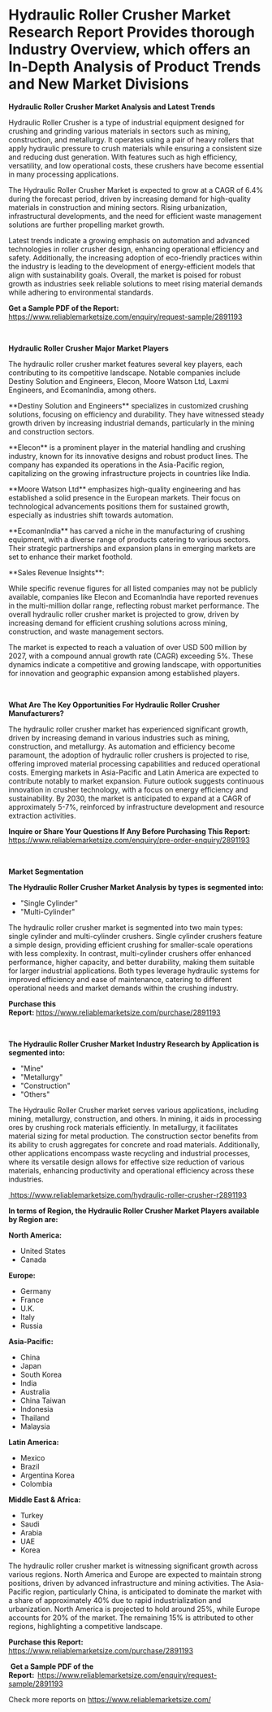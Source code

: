 <p><h1>Hydraulic Roller Crusher Market Research Report Provides thorough Industry Overview, which offers an In-Depth Analysis of Product Trends and New Market Divisions</h1></p><p><strong>Hydraulic Roller Crusher Market Analysis and Latest Trends</strong></p>
<p><p>Hydraulic Roller Crusher is a type of industrial equipment designed for crushing and grinding various materials in sectors such as mining, construction, and metallurgy. It operates using a pair of heavy rollers that apply hydraulic pressure to crush materials while ensuring a consistent size and reducing dust generation. With features such as high efficiency, versatility, and low operational costs, these crushers have become essential in many processing applications.</p><p>The Hydraulic Roller Crusher Market is expected to grow at a CAGR of 6.4% during the forecast period, driven by increasing demand for high-quality materials in construction and mining sectors. Rising urbanization, infrastructural developments, and the need for efficient waste management solutions are further propelling market growth. </p><p>Latest trends indicate a growing emphasis on automation and advanced technologies in roller crusher design, enhancing operational efficiency and safety. Additionally, the increasing adoption of eco-friendly practices within the industry is leading to the development of energy-efficient models that align with sustainability goals. Overall, the market is poised for robust growth as industries seek reliable solutions to meet rising material demands while adhering to environmental standards.</p></p>
<p><strong>Get a Sample PDF of the Report:&nbsp;</strong> <a href="https://www.reliablemarketsize.com/enquiry/request-sample/2891193?utm_campaign=3217&utm_medium=2&utm_source=Github&utm_content=ia&utm_term=14032025&utm_id=hydraulic-roller-crusher">https://www.reliablemarketsize.com/enquiry/request-sample/2891193</a></p>
<p>&nbsp;</p>
<p><strong>Hydraulic Roller Crusher Major Market Players</strong></p>
<p><p>The hydraulic roller crusher market features several key players, each contributing to its competitive landscape. Notable companies include Destiny Solution and Engineers, Elecon, Moore Watson Ltd, Laxmi Engineers, and EcomanIndia, among others.</p><p>**Destiny Solution and Engineers** specializes in customized crushing solutions, focusing on efficiency and durability. They have witnessed steady growth driven by increasing industrial demands, particularly in the mining and construction sectors.</p><p>**Elecon** is a prominent player in the material handling and crushing industry, known for its innovative designs and robust product lines. The company has expanded its operations in the Asia-Pacific region, capitalizing on the growing infrastructure projects in countries like India.</p><p>**Moore Watson Ltd** emphasizes high-quality engineering and has established a solid presence in the European markets. Their focus on technological advancements positions them for sustained growth, especially as industries shift towards automation.</p><p>**EcomanIndia** has carved a niche in the manufacturing of crushing equipment, with a diverse range of products catering to various sectors. Their strategic partnerships and expansion plans in emerging markets are set to enhance their market foothold.</p><p>**Sales Revenue Insights**: </p><p>While specific revenue figures for all listed companies may not be publicly available, companies like Elecon and EcomanIndia have reported revenues in the multi-million dollar range, reflecting robust market performance. The overall hydraulic roller crusher market is projected to grow, driven by increasing demand for efficient crushing solutions across mining, construction, and waste management sectors.</p><p>The market is expected to reach a valuation of over USD 500 million by 2027, with a compound annual growth rate (CAGR) exceeding 5%. These dynamics indicate a competitive and growing landscape, with opportunities for innovation and geographic expansion among established players.</p></p>
<p>&nbsp;</p>
<p><strong>What Are The Key Opportunities For Hydraulic Roller Crusher Manufacturers?</strong></p>
<p><p>The hydraulic roller crusher market has experienced significant growth, driven by increasing demand in various industries such as mining, construction, and metallurgy. As automation and efficiency become paramount, the adoption of hydraulic roller crushers is projected to rise, offering improved material processing capabilities and reduced operational costs. Emerging markets in Asia-Pacific and Latin America are expected to contribute notably to market expansion. Future outlook suggests continuous innovation in crusher technology, with a focus on energy efficiency and sustainability. By 2030, the market is anticipated to expand at a CAGR of approximately 5-7%, reinforced by infrastructure development and resource extraction activities.</p></p>
<p><strong>Inquire or Share Your Questions If Any Before Purchasing This Report:</strong> <a href="https://www.reliablemarketsize.com/enquiry/pre-order-enquiry/2891193?utm_campaign=3217&utm_medium=2&utm_source=Github&utm_content=ia&utm_term=14032025&utm_id=hydraulic-roller-crusher">https://www.reliablemarketsize.com/enquiry/pre-order-enquiry/2891193</a></p>
<p>&nbsp;</p>
<p><strong>Market Segmentation</strong></p>
<p><strong>The Hydraulic Roller Crusher Market Analysis by types is segmented into:</strong></p>
<p><ul><li>"Single Cylinder"</li><li>"Multi-Cylinder"</li></ul></p>
<p><p>The hydraulic roller crusher market is segmented into two main types: single cylinder and multi-cylinder crushers. Single cylinder crushers feature a simple design, providing efficient crushing for smaller-scale operations with less complexity. In contrast, multi-cylinder crushers offer enhanced performance, higher capacity, and better durability, making them suitable for larger industrial applications. Both types leverage hydraulic systems for improved efficiency and ease of maintenance, catering to different operational needs and market demands within the crushing industry.</p></p>
<p><strong>Purchase this Report:&nbsp;</strong><a href="https://www.reliablemarketsize.com/purchase/2891193?utm_campaign=3217&utm_medium=2&utm_source=Github&utm_content=ia&utm_term=14032025&utm_id=hydraulic-roller-crusher">https://www.reliablemarketsize.com/purchase/2891193</a></p>
<p>&nbsp;</p>
<p><strong>The Hydraulic Roller Crusher Market Industry Research by Application is segmented into:</strong></p>
<p><ul><li>"Mine"</li><li>"Metallurgy"</li><li>"Construction"</li><li>"Others"</li></ul></p>
<p><p>The Hydraulic Roller Crusher market serves various applications, including mining, metallurgy, construction, and others. In mining, it aids in processing ores by crushing rock materials efficiently. In metallurgy, it facilitates material sizing for metal production. The construction sector benefits from its ability to crush aggregates for concrete and road materials. Additionally, other applications encompass waste recycling and industrial processes, where its versatile design allows for effective size reduction of various materials, enhancing productivity and operational efficiency across these industries.</p></p>
<p><a href="https://www.reliablemarketsize.com/hydraulic-roller-crusher-r2891193?utm_campaign=3217&utm_medium=2&utm_source=Github&utm_content=ia&utm_term=14032025&utm_id=hydraulic-roller-crusher">&nbsp;https://www.reliablemarketsize.com/hydraulic-roller-crusher-r2891193</a></p>
<p><strong>In terms of Region, the Hydraulic Roller Crusher Market Players available by Region are:</strong></p>
<p>
    <p> <strong> North America: </strong>
        <ul>
            <li>United States</li>
            <li>Canada</li>
        </ul>
        </p> 
    <p> <strong> Europe: </strong>
        <ul>
            <li>Germany</li>
            <li>France</li>
            <li>U.K.</li>
            <li>Italy</li>
            <li>Russia</li>
        </ul>
        </p> 
    <p> <strong> Asia-Pacific: </strong>
        <ul>
            <li>China</li>
            <li>Japan</li>
            <li>South Korea</li>
            <li>India</li>
            <li>Australia</li>
            <li>China Taiwan</li>
            <li>Indonesia</li>
            <li>Thailand</li>
            <li>Malaysia</li>
        </ul>
        </p> 
    <p> <strong> Latin America: </strong>
        <ul>
            <li>Mexico</li>
            <li>Brazil</li>
            <li>Argentina Korea</li>
            <li>Colombia</li>
        </ul>
        </p> 
    <p> <strong> Middle East & Africa: </strong>
        <ul>
            <li>Turkey</li>
            <li>Saudi</li>
            <li>Arabia</li>
            <li>UAE</li>
            <li>Korea</li>
        </ul>
    </p>
    </p>
<p><p>The hydraulic roller crusher market is witnessing significant growth across various regions. North America and Europe are expected to maintain strong positions, driven by advanced infrastructure and mining activities. The Asia-Pacific region, particularly China, is anticipated to dominate the market with a share of approximately 40% due to rapid industrialization and urbanization. North America is projected to hold around 25%, while Europe accounts for 20% of the market. The remaining 15% is attributed to other regions, highlighting a competitive landscape.</p></p>
<p><strong>Purchase this Report: </strong><a href="https://www.reliablemarketsize.com/purchase/2891193?utm_campaign=3217&utm_medium=2&utm_source=Github&utm_content=ia&utm_term=14032025&utm_id=hydraulic-roller-crusher">https://www.reliablemarketsize.com/purchase/2891193</a></p>
<p>&nbsp;<strong>Get a Sample PDF of the Report:&nbsp;&nbsp;</strong><a href="https://www.reliablemarketsize.com/enquiry/request-sample/2891193?utm_campaign=3217&utm_medium=2&utm_source=Github&utm_content=ia&utm_term=14032025&utm_id=hydraulic-roller-crusher">https://www.reliablemarketsize.com/enquiry/request-sample/2891193</a></p>
<p><strong></strong></p>
<p>Check more reports on <a href="https://www.reliablemarketsize.com/?utm_campaign=3217&utm_medium=2&utm_source=Github&utm_content=ia&utm_term=14032025&utm_id=hydraulic-roller-crusher">https://www.reliablemarketsize.com/</a></p>
